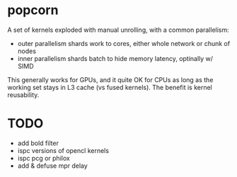 # popcorn

A set of kernels exploded with manual unrolling, with a common
parallelism:

- outer parallelism shards work to cores, either whole network or chunk of nodes
- inner parallelism shards batch to hide memory latency, optinally w/ SIMD

This generally works for GPUs, and it quite OK for CPUs as long as
the working set stays in L3 cache (vs fused kernels).  The benefit is
kernel reusability.


# TODO

- add bold filter
- ispc versions of opencl kernels
- ispc pcg or philox
- add & defuse mpr delay
